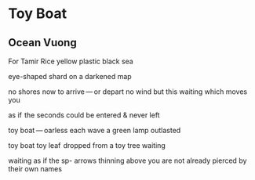 # Toy Boat
## Ocean Vuong
For Tamir Rice
yellow plastic
black sea

eye-shaped shard
on a darkened map

no shores now
to arrive — or
depart
no wind but
this waiting which
moves you

as if  the seconds
could be entered
& never left

toy boat — oarless
each wave
a green lamp
outlasted

toy boat
toy leaf  dropped
from a toy tree
waiting

waiting
as if the sp-
arrows
thinning above you
are not
already pierced
by their own names